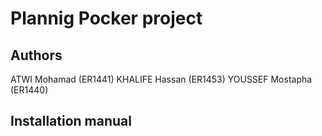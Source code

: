 # Plannig Pocker project

## Authors
ATWI Mohamad (ER1441)
KHALIFE Hassan (ER1453)
YOUSSEF Mostapha (ER1440)


## Installation manual
